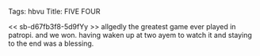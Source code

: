 Tags: hbvu
Title: FIVE FOUR
  
<< sb-d67fb3f8-5d9fYy >> allgedly the greatest game ever played in patropi. and we won. having waken up at two ayem to watch it and staying to the end was a blessing.  
